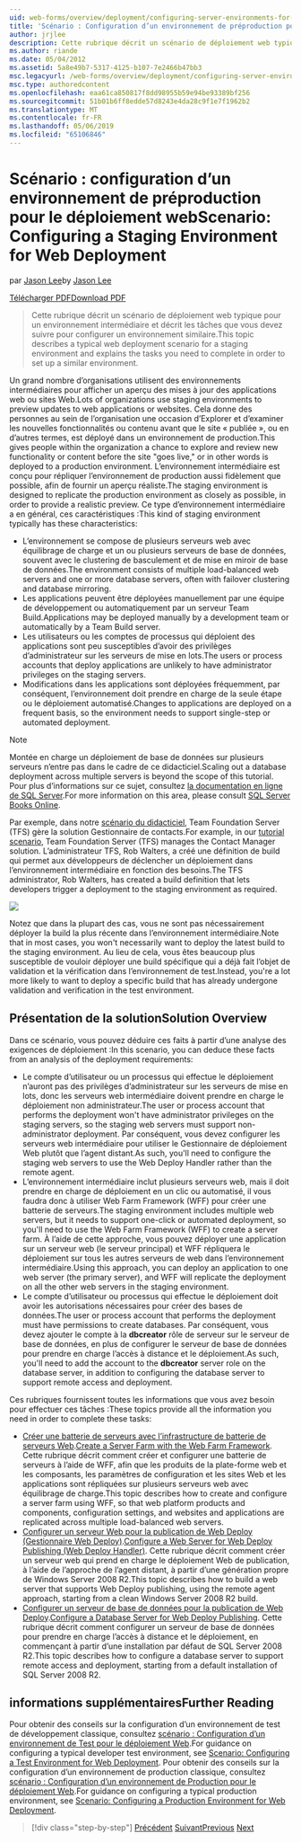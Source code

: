 ```yaml
---
uid: web-forms/overview/deployment/configuring-server-environments-for-web-deployment/scenario-configuring-a-staging-environment-for-web-deployment
title: 'Scénario : Configuration d’un environnement de préproduction pour le déploiement Web | Microsoft Docs'
author: jrjlee
description: Cette rubrique décrit un scénario de déploiement web typique pour un environnement intermédiaire et décrit les tâches que vous devez suivre pour configurer un env similaire...
ms.author: riande
ms.date: 05/04/2012
ms.assetid: 5a8e49b7-5317-4125-b107-7e2466b47bb3
msc.legacyurl: /web-forms/overview/deployment/configuring-server-environments-for-web-deployment/scenario-configuring-a-staging-environment-for-web-deployment
msc.type: authoredcontent
ms.openlocfilehash: eaa61ca850817f8dd98955b59e94be93389bf256
ms.sourcegitcommit: 51b01b6ff8edde57d8243e4da28c9f1e7f1962b2
ms.translationtype: MT
ms.contentlocale: fr-FR
ms.lasthandoff: 05/06/2019
ms.locfileid: "65106846"
---
```

# <a name="scenario-configuring-a-staging-environment-for-web-deployment"></a><span data-ttu-id="3fe5d-103">Scénario : configuration d’un environnement de préproduction pour le déploiement web</span><span class="sxs-lookup"><span data-stu-id="3fe5d-103">Scenario: Configuring a Staging Environment for Web Deployment</span></span>

<span data-ttu-id="3fe5d-104">par [Jason Lee](https://github.com/jrjlee)</span><span class="sxs-lookup"><span data-stu-id="3fe5d-104">by [Jason Lee](https://github.com/jrjlee)</span></span>

[<span data-ttu-id="3fe5d-105">Télécharger PDF</span><span class="sxs-lookup"><span data-stu-id="3fe5d-105">Download PDF</span></span>](https://msdnshared.blob.core.windows.net/media/MSDNBlogsFS/prod.evol.blogs.msdn.com/CommunityServer.Blogs.Components.WeblogFiles/00/00/00/63/56/8130.DeployingWebAppsInEnterpriseScenarios.pdf)

> <span data-ttu-id="3fe5d-106">Cette rubrique décrit un scénario de déploiement web typique pour un environnement intermédiaire et décrit les tâches que vous devez suivre pour configurer un environnement similaire.</span><span class="sxs-lookup"><span data-stu-id="3fe5d-106">This topic describes a typical web deployment scenario for a staging environment and explains the tasks you need to complete in order to set up a similar environment.</span></span>

<span data-ttu-id="3fe5d-107">Un grand nombre d’organisations utilisent des environnements intermédiaires pour afficher un aperçu des mises à jour des applications web ou sites Web.</span><span class="sxs-lookup"><span data-stu-id="3fe5d-107">Lots of organizations use staging environments to preview updates to web applications or websites.</span></span> <span data-ttu-id="3fe5d-108">Cela donne des personnes au sein de l’organisation une occasion d’Explorer et d’examiner les nouvelles fonctionnalités ou contenu avant que le site « publiée », ou en d’autres termes, est déployé dans un environnement de production.</span><span class="sxs-lookup"><span data-stu-id="3fe5d-108">This gives people within the organization a chance to explore and review new functionality or content before the site "goes live," or in other words is deployed to a production environment.</span></span> <span data-ttu-id="3fe5d-109">L’environnement intermédiaire est conçu pour répliquer l’environnement de production aussi fidèlement que possible, afin de fournir un aperçu réaliste.</span><span class="sxs-lookup"><span data-stu-id="3fe5d-109">The staging environment is designed to replicate the production environment as closely as possible, in order to provide a realistic preview.</span></span> <span data-ttu-id="3fe5d-110">Ce type d’environnement intermédiaire a en général, ces caractéristiques :</span><span class="sxs-lookup"><span data-stu-id="3fe5d-110">This kind of staging environment typically has these characteristics:</span></span>

- <span data-ttu-id="3fe5d-111">L’environnement se compose de plusieurs serveurs web avec équilibrage de charge et un ou plusieurs serveurs de base de données, souvent avec le clustering de basculement et de mise en miroir de base de données.</span><span class="sxs-lookup"><span data-stu-id="3fe5d-111">The environment consists of multiple load-balanced web servers and one or more database servers, often with failover clustering and database mirroring.</span></span>
- <span data-ttu-id="3fe5d-112">Les applications peuvent être déployées manuellement par une équipe de développement ou automatiquement par un serveur Team Build.</span><span class="sxs-lookup"><span data-stu-id="3fe5d-112">Applications may be deployed manually by a development team or automatically by a Team Build server.</span></span>
- <span data-ttu-id="3fe5d-113">Les utilisateurs ou les comptes de processus qui déploient des applications sont peu susceptibles d’avoir des privilèges d’administrateur sur les serveurs de mise en lots.</span><span class="sxs-lookup"><span data-stu-id="3fe5d-113">The users or process accounts that deploy applications are unlikely to have administrator privileges on the staging servers.</span></span>
- <span data-ttu-id="3fe5d-114">Modifications dans les applications sont déployées fréquemment, par conséquent, l’environnement doit prendre en charge de la seule étape ou le déploiement automatisé.</span><span class="sxs-lookup"><span data-stu-id="3fe5d-114">Changes to applications are deployed on a frequent basis, so the environment needs to support single-step or automated deployment.</span></span>

> [!NOTE]
> <span data-ttu-id="3fe5d-115">Montée en charge un déploiement de base de données sur plusieurs serveurs n’entre pas dans le cadre de ce didacticiel.</span><span class="sxs-lookup"><span data-stu-id="3fe5d-115">Scaling out a database deployment across multiple servers is beyond the scope of this tutorial.</span></span> <span data-ttu-id="3fe5d-116">Pour plus d’informations sur ce sujet, consultez [la documentation en ligne de SQL Server](https://technet.microsoft.com/library/ms130214.aspx).</span><span class="sxs-lookup"><span data-stu-id="3fe5d-116">For more information on this area, please consult [SQL Server Books Online](https://technet.microsoft.com/library/ms130214.aspx).</span></span>

<span data-ttu-id="3fe5d-117">Par exemple, dans notre [scénario du didacticiel](../deploying-web-applications-in-enterprise-scenarios/enterprise-web-deployment-scenario-overview.md), Team Foundation Server (TFS) gère la solution Gestionnaire de contacts.</span><span class="sxs-lookup"><span data-stu-id="3fe5d-117">For example, in our [tutorial scenario](../deploying-web-applications-in-enterprise-scenarios/enterprise-web-deployment-scenario-overview.md), Team Foundation Server (TFS) manages the Contact Manager solution.</span></span> <span data-ttu-id="3fe5d-118">L’administrateur TFS, Rob Walters, a créé une définition de build qui permet aux développeurs de déclencher un déploiement dans l’environnement intermédiaire en fonction des besoins.</span><span class="sxs-lookup"><span data-stu-id="3fe5d-118">The TFS administrator, Rob Walters, has created a build definition that lets developers trigger a deployment to the staging environment as required.</span></span>

![](scenario-configuring-a-staging-environment-for-web-deployment/_static/image1.png)

<span data-ttu-id="3fe5d-119">Notez que dans la plupart des cas, vous ne sont pas nécessairement déployer la build la plus récente dans l’environnement intermédiaire.</span><span class="sxs-lookup"><span data-stu-id="3fe5d-119">Note that in most cases, you won't necessarily want to deploy the latest build to the staging environment.</span></span> <span data-ttu-id="3fe5d-120">Au lieu de cela, vous êtes beaucoup plus susceptible de vouloir déployer une build spécifique qui a déjà fait l’objet de validation et la vérification dans l’environnement de test.</span><span class="sxs-lookup"><span data-stu-id="3fe5d-120">Instead, you're a lot more likely to want to deploy a specific build that has already undergone validation and verification in the test environment.</span></span>

## <a name="solution-overview"></a><span data-ttu-id="3fe5d-121">Présentation de la solution</span><span class="sxs-lookup"><span data-stu-id="3fe5d-121">Solution Overview</span></span>

<span data-ttu-id="3fe5d-122">Dans ce scénario, vous pouvez déduire ces faits à partir d’une analyse des exigences de déploiement :</span><span class="sxs-lookup"><span data-stu-id="3fe5d-122">In this scenario, you can deduce these facts from an analysis of the deployment requirements:</span></span>

- <span data-ttu-id="3fe5d-123">Le compte d’utilisateur ou un processus qui effectue le déploiement n’auront pas des privilèges d’administrateur sur les serveurs de mise en lots, donc les serveurs web intermédiaire doivent prendre en charge le déploiement non administrateur.</span><span class="sxs-lookup"><span data-stu-id="3fe5d-123">The user or process account that performs the deployment won't have administrator privileges on the staging servers, so the staging web servers must support non-administrator deployment.</span></span> <span data-ttu-id="3fe5d-124">Par conséquent, vous devez configurer les serveurs web intermédiaire pour utiliser le Gestionnaire de déploiement Web plutôt que l’agent distant.</span><span class="sxs-lookup"><span data-stu-id="3fe5d-124">As such, you'll need to configure the staging web servers to use the Web Deploy Handler rather than the remote agent.</span></span>
- <span data-ttu-id="3fe5d-125">L’environnement intermédiaire inclut plusieurs serveurs web, mais il doit prendre en charge de déploiement en un clic ou automatisé, il vous faudra donc à utiliser Web Farm Framework (WFF) pour créer une batterie de serveurs.</span><span class="sxs-lookup"><span data-stu-id="3fe5d-125">The staging environment includes multiple web servers, but it needs to support one-click or automated deployment, so you'll need to use the Web Farm Framework (WFF) to create a server farm.</span></span> <span data-ttu-id="3fe5d-126">À l’aide de cette approche, vous pouvez déployer une application sur un serveur web (le serveur principal) et WFF répliquera le déploiement sur tous les autres serveurs de web dans l’environnement intermédiaire.</span><span class="sxs-lookup"><span data-stu-id="3fe5d-126">Using this approach, you can deploy an application to one web server (the primary server), and WFF will replicate the deployment on all the other web servers in the staging environment.</span></span>
- <span data-ttu-id="3fe5d-127">Le compte d’utilisateur ou processus qui effectue le déploiement doit avoir les autorisations nécessaires pour créer des bases de données.</span><span class="sxs-lookup"><span data-stu-id="3fe5d-127">The user or process account that performs the deployment must have permissions to create databases.</span></span> <span data-ttu-id="3fe5d-128">Par conséquent, vous devez ajouter le compte à la **dbcreator** rôle de serveur sur le serveur de base de données, en plus de configurer le serveur de base de données pour prendre en charge l’accès à distance et le déploiement.</span><span class="sxs-lookup"><span data-stu-id="3fe5d-128">As such, you'll need to add the account to the **dbcreator** server role on the database server, in addition to configuring the database server to support remote access and deployment.</span></span>

<span data-ttu-id="3fe5d-129">Ces rubriques fournissent toutes les informations que vous avez besoin pour effectuer ces tâches :</span><span class="sxs-lookup"><span data-stu-id="3fe5d-129">These topics provide all the information you need in order to complete these tasks:</span></span>

- <span data-ttu-id="3fe5d-130">[Créer une batterie de serveurs avec l’infrastructure de batterie de serveurs Web](creating-a-server-farm-with-the-web-farm-framework.md).</span><span class="sxs-lookup"><span data-stu-id="3fe5d-130">[Create a Server Farm with the Web Farm Framework](creating-a-server-farm-with-the-web-farm-framework.md).</span></span> <span data-ttu-id="3fe5d-131">Cette rubrique décrit comment créer et configurer une batterie de serveurs à l’aide de WFF, afin que les produits de la plate-forme web et les composants, les paramètres de configuration et les sites Web et les applications sont répliquées sur plusieurs serveurs web avec équilibrage de charge.</span><span class="sxs-lookup"><span data-stu-id="3fe5d-131">This topic describes how to create and configure a server farm using WFF, so that web platform products and components, configuration settings, and websites and applications are replicated across multiple load-balanced web servers.</span></span>
- <span data-ttu-id="3fe5d-132">[Configurer un serveur Web pour la publication de Web Deploy (Gestionnaire Web Deploy)](configuring-a-web-server-for-web-deploy-publishing-web-deploy-handler.md).</span><span class="sxs-lookup"><span data-stu-id="3fe5d-132">[Configure a Web Server for Web Deploy Publishing (Web Deploy Handler)](configuring-a-web-server-for-web-deploy-publishing-web-deploy-handler.md).</span></span> <span data-ttu-id="3fe5d-133">Cette rubrique décrit comment créer un serveur web qui prend en charge le déploiement Web de publication, à l’aide de l’approche de l’agent distant, à partir d’une génération propre de Windows Server 2008 R2.</span><span class="sxs-lookup"><span data-stu-id="3fe5d-133">This topic describes how to build a web server that supports Web Deploy publishing, using the remote agent approach, starting from a clean Windows Server 2008 R2 build.</span></span>
- <span data-ttu-id="3fe5d-134">[Configurer un serveur de base de données pour la publication de Web Deploy](configuring-a-database-server-for-web-deploy-publishing.md).</span><span class="sxs-lookup"><span data-stu-id="3fe5d-134">[Configure a Database Server for Web Deploy Publishing](configuring-a-database-server-for-web-deploy-publishing.md).</span></span> <span data-ttu-id="3fe5d-135">Cette rubrique décrit comment configurer un serveur de base de données pour prendre en charge l’accès à distance et le déploiement, en commençant à partir d’une installation par défaut de SQL Server 2008 R2.</span><span class="sxs-lookup"><span data-stu-id="3fe5d-135">This topic describes how to configure a database server to support remote access and deployment, starting from a default installation of SQL Server 2008 R2.</span></span>

## <a name="further-reading"></a><span data-ttu-id="3fe5d-136">informations supplémentaires</span><span class="sxs-lookup"><span data-stu-id="3fe5d-136">Further Reading</span></span>

<span data-ttu-id="3fe5d-137">Pour obtenir des conseils sur la configuration d’un environnement de test de développement classique, consultez [scénario : Configuration d’un environnement de Test pour le déploiement Web](scenario-configuring-a-test-environment-for-web-deployment.md).</span><span class="sxs-lookup"><span data-stu-id="3fe5d-137">For guidance on configuring a typical developer test environment, see [Scenario: Configuring a Test Environment for Web Deployment](scenario-configuring-a-test-environment-for-web-deployment.md).</span></span> <span data-ttu-id="3fe5d-138">Pour obtenir des conseils sur la configuration d’un environnement de production classique, consultez [scénario : Configuration d’un environnement de Production pour le déploiement Web](scenario-configuring-a-production-environment-for-web-deployment.md).</span><span class="sxs-lookup"><span data-stu-id="3fe5d-138">For guidance on configuring a typical production environment, see [Scenario: Configuring a Production Environment for Web Deployment](scenario-configuring-a-production-environment-for-web-deployment.md).</span></span>

> [!div class="step-by-step"]
> <span data-ttu-id="3fe5d-139">[Précédent](scenario-configuring-a-test-environment-for-web-deployment.md)
> [Suivant](scenario-configuring-a-production-environment-for-web-deployment.md)</span><span class="sxs-lookup"><span data-stu-id="3fe5d-139">[Previous](scenario-configuring-a-test-environment-for-web-deployment.md)
[Next](scenario-configuring-a-production-environment-for-web-deployment.md)</span></span>

